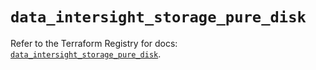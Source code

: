 # `data_intersight_storage_pure_disk`

Refer to the Terraform Registry for docs: [`data_intersight_storage_pure_disk`](https://registry.terraform.io/providers/ciscodevnet/intersight/1.0.71/docs/data-sources/storage_pure_disk).
